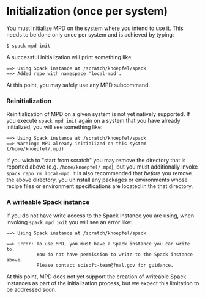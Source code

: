 # Initialization (once per system)

You must initialize MPD on the system where you intend to use it.
This needs to be done only once per system and is achieved by typing:

```console
$ spack mpd init
```

A successful initialization will print something like:

``` console
==> Using Spack instance at /scratch/knoepfel/spack
==> Added repo with namespace 'local-mpd'.
```

At this point, you may safely use any MPD subcommand.

### Reinitialization

Reinitialization of MPD on a given system is not yet natively
supported.  If you execute `spack mpd init` again on a system that you
have already initialized, you will see something like:

``` console
==> Using Spack instance at /scratch/knoepfel/spack
==> Warning: MPD already initialized on this system (/home/knoepfel/.mpd)
```

If you wish to "start from scratch" you may remove the directory that
is reported above (e.g. `/home/knoepfel/.mpd`), but you must
additionally invoke `spack repo rm local-mpd`.  It is also recommended
that _before_ you remove the above directory, you uninstall any
packages or environments whose recipe files or environment
specifications are located in the that directory.

### A writeable Spack instance

If you do not have write access to the Spack instance you are using,
when invoking `spack mpd init` you will see an error like:

```console
==> Using Spack instance at /scratch/knoepfel/spack

==> Error: To use MPD, you must have a Spack instance you can write to.
           You do not have permission to write to the Spack instance above.
           Please contact scisoft-team@fnal.gov for guidance.
```

At this point, MPD does not yet support the creation of writeable
Spack instances as part of the initialization process, but we expect
this limitation to be addressed soon.
